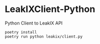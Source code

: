 # LeakIXClient-Python

Python Client to LeakIX API


```
poetry install
poetry run python leakix/client.py
```
